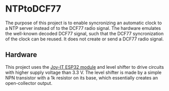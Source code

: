 # NTPtoDCF77

The purpose of this project is to enable syncronizing an automatic clock to a NTP server instead of to the DCF77 radio signal. 
The hardware emulates the well-known decoded DCF77 signal, such that the DCF77 syncronization of the clock can be reused. It does not create or send a DCF77 radio signal.

## Hardware

This project uses the [Joy-IT ESP32 module](https://joy-it.net/de/products/SBC-NodeMCU-ESP32) and level shifter to drive circuits with higher supply voltage than 3.3 V.
The level shifter is made by a simple NPN transistor with a 1k resistor on its base, which essentially creates an open-collector output.

